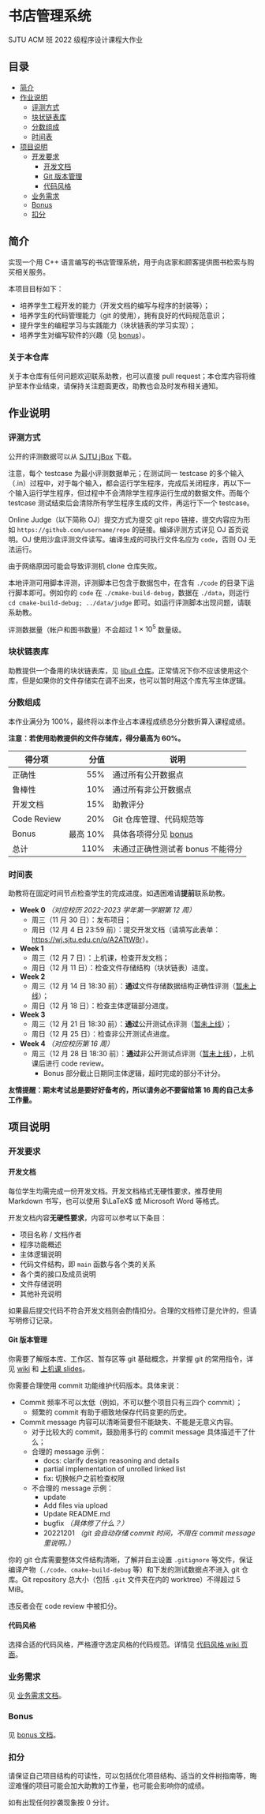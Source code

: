 # 书店管理系统

SJTU ACM 班 2022 级程序设计课程大作业

## 目录

* [简介](#简介)
* [作业说明](#作业说明)
  * [评测方式](#评测方式)
  * [块状链表库](#块状链表库)
  * [分数组成](#分数组成)
  * [时间表](#时间表)
* [项目说明](#项目说明)
  * [开发要求](#开发要求)
    * [开发文档](#开发文档)
    * [Git 版本管理](#git-版本管理)
    * [代码风格](#代码风格)
  * [业务需求](#业务需求)
  * [Bonus](#bonus)
  * [扣分](#扣分)

## 简介

实现一个用 C++ 语言编写的书店管理系统，用于向店家和顾客提供图书检索与购买相关服务。

本项目目标如下：

- 培养学生工程开发的能力（开发文档的编写与程序的封装等）；
- 培养学生的代码管理能力（git 的使用），拥有良好的代码规范意识；
- 提升学生的编程学习与实践能力（块状链表的学习实现）；
- 培养学生对编写软件的兴趣（见 [bonus](#bonus)）。

### 关于本仓库

<!-- - 本仓库中主要文件为助教提供的块状链表链接库，具体使用方式见仓库中 `lib`, `include` 及 `src` 文件夹中内容；-->
关于本仓库有任何问题欢迎联系助教，也可以直接 pull request；本仓库内容将维护至本作业结束，请保持关注题面更改，助教也会及时发布相关通知。

## 作业说明

### 评测方式

公开的评测数据可以从 [SJTU jBox](https://jbox.sjtu.edu.cn/l/b1x5MN) 下载。

注意，每个 testcase 为最小评测数据单元；在测试同一 testcase 的多个输入（.in）过程中，对于每个输入，都会运行学生程序，完成后关闭程序，再以下一个输入运行学生程序，但过程中不会清除学生程序运行生成的数据文件。而每个 testcase 测试结束后会清除所有学生程序生成的文件，再运行下一个 testcase。

Online Judge（以下简称 OJ）提交方式为提交 git repo 链接，提交内容应为形如 `https://github.com/username/repo` 的链接。编译评测方式详见 OJ 首页说明。OJ 使用沙盒评测文件读写。编译生成的可执行文件名应为 `code`，否则 OJ 无法运行。
    
由于网络原因可能会导致评测机 clone 仓库失败。

<!-- 仓库内容过大（如将解压后的数据文件或 build 内容一并放入仓库）导致的问题后果自负。（Tip：可以使用 Github 仓库加速通道链接提交作业，例如 Chrome 插件 [GitHub 加速](https://chrome.google.com/webstore/detail/github%E5%8A%A0%E9%80%9F/mfnkflidjnladnkldfonnaicljppahpg)）-->

本地评测可用脚本评测，评测脚本已包含于数据包中，在含有 `./code` 的目录下运行脚本即可。例如你的 `code` 在 `./cmake-build-debug`，数据在 `./data`，则运行 `cd cmake-build-debug; ../data/judge` 即可。如运行评测脚本出现问题，请联系助教。

评测数据量（帐户和图书数量）不会超过 $1\times10^5$ 数量级。

### 块状链表库

助教提供一个备用的块状链表库，见 [libull 仓库](https://github.com/ACMClassCourse-2022/libull)。正常情况下你不应该使用这个库，但是如果你的文件存储实在调不出来，也可以暂时用这个库先写主体逻辑。

### 分数组成

本作业满分为 100%，最终将以本作业占本课程成绩总分分数折算入课程成绩。

**注意：若使用助教提供的文件存储库，得分最高为 60%。**

| 得分项      |     分值 | 说明                              |
| ----------- | --------:| --------------------------------- |
| 正确性      |      55% | 通过所有公开数据点                |
| 鲁棒性      |      10% | 通过所有非公开数据点              |
| 开发文档    |      15% | 助教评分                          |
| Code Review |      20% | Git 仓库管理、代码规范等          |
| Bonus       | 最高 10% | 具体各项得分见 [bonus](#bonus)    |
| 总计        |     110% | 未通过正确性测试者 bonus 不能得分 |

### 时间表

助教将在固定时间节点检查学生的完成进度。如遇困难请**提前**联系助教。

- **Week 0** *（对应校历 2022-2023 学年第一学期第 12 周）*
  - 周三（11 月 30 日）：发布项目；
  - 周日（12 月 4 日 23:59 前）：提交开发文档（请填写此表单：<https://wj.sjtu.edu.cn/q/A2ATtW8r>）。
- **Week 1**
  - 周三（12 月 7 日）：上机课，检查开发文档；
  - 周日（12 月 11 日）：检查文件存储结构（块状链表）进度。
- **Week 2**
  - 周三（12 月 14 日 18:30 前）：**通过**文件存储数据结构正确性评测（[暂未上线](https://invalid)）；
  - 周日（12 月 18 日）：检查主体逻辑部分进度。
- **Week 3**
  - 周三（12 月 21 日 18:30 前）：**通过**公开测试点评测（[暂未上线](https://invalid)）；
  - 周日（12 月 25 日）：检查非公开测试点进度。
- **Week 4** *（对应校历第 16 周）*
  - 周三（12 月 28 日 18:30 前）：**通过**非公开测试点评测（[暂未上线](https://invalid)），上机课后进行 code review。
    - Bonus 部分截止日期同主体逻辑，超时完成的部分不计分。

<!--
  - 周五 `12.31`：**通过**主体逻辑部分正确性测试
    - OJ 测试由两部分组成：[公开数据与基础鲁棒性评测 (P1075)](https://acm.sjtu.edu.cn/OnlineJudge/problem?problem_id=1075)； [里数据评测 (P1411)](https://acm.sjtu.edu.cn/OnlineJudge/problem?problem_id=1411)
    - 所有学生完成 Code Review
    - Bonus 成果展示
-->

**友情提醒：期末考试总是要好好备考的，所以请务必不要留给第 16 周的自己太多工作量。**

## 项目说明

### 开发要求

#### 开发文档

每位学生均需完成一份开发文档。开发文档格式无硬性要求，推荐使用 Markdown 书写，也可以使用 $\LaTeX$ 或 Microsoft Word 等格式。

开发文档内容**无硬性要求**，内容可以参考以下条目：

- 项目名称 / 文档作者
- 程序功能概述
- 主体逻辑说明
- 代码文件结构，即 `main` 函数与各个类的关系
- 各个类的接口及成员说明
- 文件存储说明
- 其他补充说明

如果最后提交代码不符合开发文档则会酌情扣分。合理的文档修订是允许的，但请写明修订记录。

#### Git 版本管理

你需要了解版本库、工作区、暂存区等 git 基础概念，并掌握 git 的常用指令，详见 [wiki](https://acm.sjtu.edu.cn/wiki/Programming_2022/Git) 和 [上机课 slides](https://invalid)。

你需要合理使用 commit 功能维护代码版本。具体来说：

- Commit 频率不可以太低（例如，不可以整个项目只有三四个 commit）；
  - 频繁的 commit 有助于细致地保存代码变更的历史。
- Commit message 内容可以清晰简要但不能缺失、不能是无意义内容。
  - 对于比较大的 commit，鼓励用多行的 commit message 具体描述干了什么；
  - 合理的 message 示例：
    - docs: clarify design reasoning and details
    - partial implementation of unrolled linked list
    - fix: 切换帐户之前检查权限
  - 不合理的 message 示例：
    - update
    - Add files via upload
    - Update README.md
    - bugfix *（具体修了什么？）*
    - 20221201 *（git 会自动存储 commit 时间，不用在 commit message 里说明。）*

你的 git 仓库需要整体文件结构清晰，了解并自主设置 `.gitignore` 等文件，保证编译产物（`./code`、`cmake-build-debug` 等）和下发的测试数据点不进入 git 仓库。Git repository 总大小（包括 `.git` 文件夹在内的 worktree）不得超过 5 MiB。

违反者会在 code review 中被扣分。

#### 代码风格

选择合适的代码风格，严格遵守选定风格的代码规范。详情见 [代码风格 wiki 页面](https://acm.sjtu.edu.cn/wiki/Programming_2022/%E4%BB%A3%E7%A0%81%E9%A3%8E%E6%A0%BC)。

### 业务需求

见 [业务需求文档](requirements.md)。

### Bonus

见 [bonus 文档](bonus.md)。

### 扣分

请保证自己项目结构的可读性，可以包括优化项目结构、适当的文件树指南等，晦涩难懂的项目可能会加大助教的工作量，也可能会影响你的成绩。

如有出现任何抄袭现象按 0 分计。

